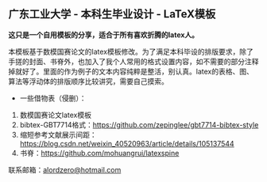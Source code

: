 ## 广东工业大学 - 本科生毕业设计 - LaTeX模板

**这只是一个自用模板的分享，适合于所有喜欢折腾的latex人。**

本模板基于数模国赛论文的latex模板修改。为了满足本科毕设的排版要求，除了手搓的封面、书脊外，也加入了我个人常用的格式设置内容，如不需要的部分注释掉就好了。里面的作为例子的文本内容纯粹是整活，别认真。latex的表格、图、算法等浮动体的排版顺序比较讲究，需要自己摸索。

* 一些借物表（侵删）：
1. 数模国赛论文latex模板
2. bibtex-GBT7714格式：https://github.com/zepinglee/gbt7714-bibtex-style
3. 缩短参考文献展示间距：https://blog.csdn.net/weixin_40520963/article/details/105137544
4. 书脊：https://github.com/mohuangrui/latexspine

联系邮箱：alordzero@hotmail.com
